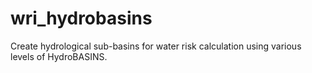 # wri_hydrobasins
Create hydrological sub-basins for water risk calculation using various levels of HydroBASINS.
